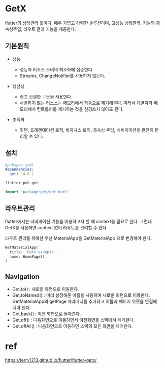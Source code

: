 # GetX

flutter의 상태관리 툴이다. 매우 가볍고 강력한 솔루션이며, 고성능 상태관리, 지능형 종속성주입, 라우트 관리 기능을 제공한다.

## 기본원칙

- 성능

  - 성능과 리소스 소비의 최소화에 집중한다
  - Streams, ChangeNotifier를 사용하지 않는다.

- 생산성

  - 쉽고 간결한 구문을 사용한다.
  - 사용하지 않는 리소스는 메모리에서 자동으로 제거해준다. 따라서 개발자가 메모리에서 컨트롤러를 제거하는 것을 신경쓰지 않아도 된다.

- 조직화
  - 화면, 프레젠테이션 로직, 비지니스 로직, 종속성 주입, 네비게이션을 완전히 분리할 수 있다.

## 설치

```yaml
#pubspec.yaml
dependencies:
  get: ^4.6.1
```

```bash
flutter pub get
```

```Dart
import 'package:get/get.dart'
```

## 라우트관리

flutter에서는 네비게이션 기능을 이용하고자 할 때 context를 필요로 한다.
그런데 GetX를 사용하면 context 없이 라우트를 관리할 수 있다.

라우트 관리를 위해선 우선 MaterialApp을 GetMaterialApp 으로 변경해야 한다.

```Dart
GetMaterialApp(
  title: 'Getx example',
  home: HomePage(),
)
```

## Navigation

- Get.to() : 새로운 화면으로 이동한다.
- Get.toNamed() : 미리 설정해준 이름을 사용하여 새로운 화면으로 이동한다. GetMaterialApp의 getPage 파라메터를 추가하고 이름과 페이지 위젯을 연결해줘야 한다.
- Get.back() : 이전 화면으로 돌아간다.
- Get.off() : 다음화면으로 이동하면서 이전화면을 스택에서 제거한다.
- Get.offAll() : 다음화면으로 이동하면 스택의 모든 화면을 제거한다.

# ref

https://terry1213.github.io/flutter/flutter-getx/

